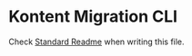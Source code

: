 # Kontent Migration CLI

Check [Standard Readme](https://github.com/RichardLitt/standard-readme) when writing this file.
